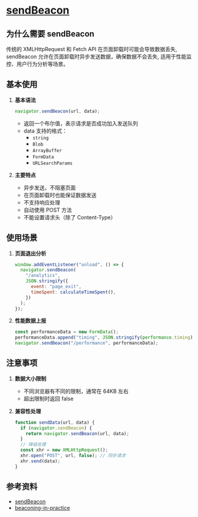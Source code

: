 # [sendBeacon](https://developer.mozilla.org/en-US/docs/Web/API/Beacon_API)

## 为什么需要 sendBeacon

传统的 XMLHttpRequest 和 Fetch API 在页面卸载时可能会导致数据丢失, sendBeacon 允许在页面卸载时异步发送数据，确保数据不会丢失, 适用于性能监控、用户行为分析等场景。

## 基本使用

1. **基本语法**

   ```js
   navigator.sendBeacon(url, data);
   ```

   - 返回一个布尔值，表示请求是否成功加入发送队列
   - data 支持的格式：
     - `string`
     - `Blob`
     - `ArrayBuffer`
     - `FormData`
     - `URLSearchParams`

2. **主要特点**
   - 异步发送，不阻塞页面
   - 在页面卸载时也能保证数据发送
   - 不支持响应处理
   - 自动使用 POST 方法
   - 不能设置请求头（除了 Content-Type）

## 使用场景

1. **页面退出分析**

   ```js
   window.addEventListener("unload", () => {
     navigator.sendBeacon(
       "/analytics",
       JSON.stringify({
         event: "page_exit",
         timeSpent: calculateTimeSpent(),
       })
     );
   });
   ```

2. **性能数据上报**

   ```js
   const performanceData = new FormData();
   performanceData.append("timing", JSON.stringify(performance.timing));
   navigator.sendBeacon("/performance", performanceData);
   ```

## 注意事项

1. **数据大小限制**

   - 不同浏览器有不同的限制，通常在 64KB 左右
   - 超出限制时返回 false

2. **兼容性处理**

   ```js
   function sendData(url, data) {
     if (navigator.sendBeacon) {
       return navigator.sendBeacon(url, data);
     }
     // 降级处理
     const xhr = new XMLHttpRequest();
     xhr.open("POST", url, false); // 同步请求
     xhr.send(data);
   }
   ```

## 参考资料

- [sendBeacon](https://developer.mozilla.org/en-US/docs/Web/API/Navigator/sendBeacon)
- [beaconing-in-practice](https://calendar.perfplanet.com/2020/beaconing-in-practice/)
